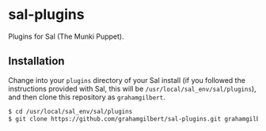 sal-plugins
===========

Plugins for Sal (The Munki Puppet).

## Installation

Change into your ``plugins`` directory of your Sal install (if you followed the instructions provided with Sal, this will be ``/usr/local/sal_env/sal/plugins``), and then clone this repository as ``grahamgilbert``.

``` bash
$ cd /usr/local/sal_env/sal/plugins
$ git clone https://github.com/grahamgilbert/sal-plugins.git grahamgilbert
```
